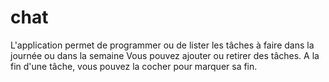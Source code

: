 # chat
L'application permet de programmer ou de lister les tâches à faire dans la journée ou dans la semaine
Vous pouvez ajouter ou retirer des tâches.
A la fin d'une tâche, vous pouvez la cocher pour marquer sa fin.
